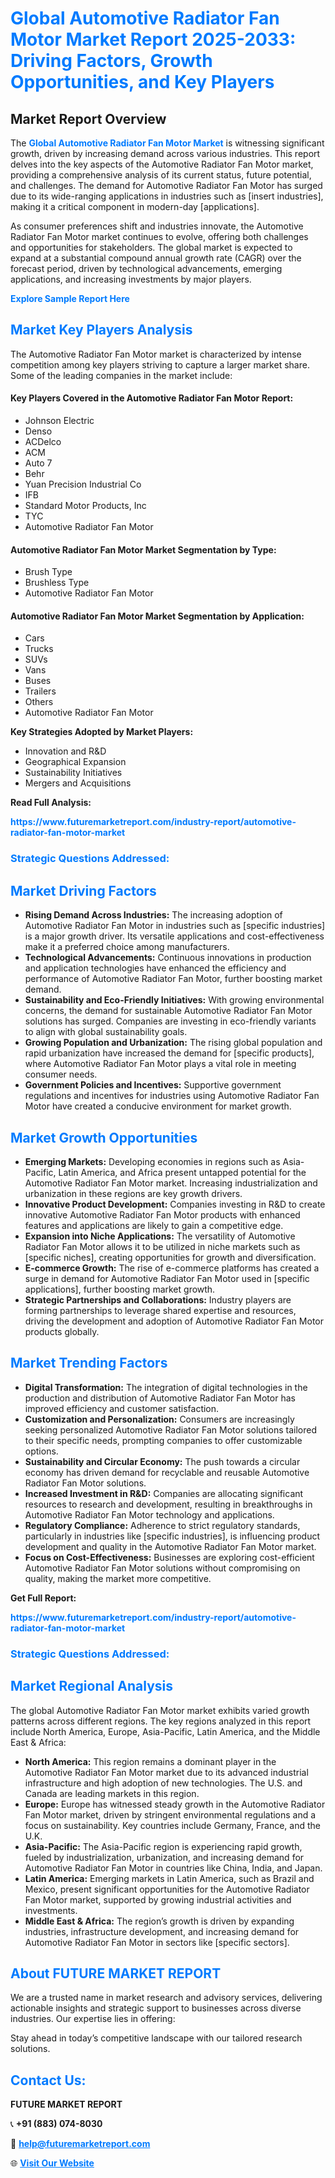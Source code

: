 <h1 style="color: #007BFF;">Global Automotive Radiator Fan Motor Market Report 2025-2033: Driving Factors, Growth Opportunities, and Key Players</h1>

<section id="overview">
<h2>Market Report Overview</h2>
<p>The <a href="https://www.futuremarketreport.com/industry-report/automotive-radiator-fan-motor-market" style="color: #007BFF; text-decoration: none;"><strong>Global Automotive Radiator Fan Motor Market</strong></a> is witnessing significant growth, driven by increasing demand across various industries. This report delves into the key aspects of the Automotive Radiator Fan Motor market, providing a comprehensive analysis of its current status, future potential, and challenges. The demand for Automotive Radiator Fan Motor has surged due to its wide-ranging applications in industries such as [insert industries], making it a critical component in modern-day [applications].</p>
<p>As consumer preferences shift and industries innovate, the Automotive Radiator Fan Motor market continues to evolve, offering both challenges and opportunities for stakeholders. The global market is expected to expand at a substantial compound annual growth rate (CAGR) over the forecast period, driven by technological advancements, emerging applications, and increasing investments by major players.</p>
</section>

<section id="overview">
<p><a href="https://www.futuremarketreport.com/request-sample/reportId=100507" style="color: #007BFF; text-decoration: none;"><strong>Explore Sample Report Here</strong></a></p>
</section>

<section id="key-players">
<h2 style="color: #007BFF;">Market Key Players Analysis</h2>
<p>The Automotive Radiator Fan Motor market is characterized by intense competition among key players striving to capture a larger market share. Some of the leading companies in the market include:</p>
<h4>Key Players Covered in the Automotive Radiator Fan Motor Report:</h4>
<ul><li>Johnson Electric</li><li>Denso</li><li>ACDelco</li><li>ACM</li><li>Auto 7</li><li>Behr</li><li>Yuan Precision Industrial Co</li><li>IFB</li><li>Standard Motor Products, Inc</li><li>TYC</li><li>Automotive Radiator Fan Motor</li></ul>
<h4>Automotive Radiator Fan Motor Market Segmentation by Type:</h4>
<ul><li>Brush Type</li><li>Brushless Type</li><li>Automotive Radiator Fan Motor</li></ul>

<h4>Automotive Radiator Fan Motor Market Segmentation by Application:</h4>
<ul><li>Cars</li><li>Trucks</li><li>SUVs</li><li>Vans</li><li>Buses</li><li>Trailers</li><li>Others</li><li>Automotive Radiator Fan Motor</li></ul>
<p><strong>Key Strategies Adopted by Market Players:</strong></p>
<ul>
<li>Innovation and R&D</li>
<li>Geographical Expansion</li>
<li>Sustainability Initiatives</li>
<li>Mergers and Acquisitions</li>
</ul>
</section>

<section>
<p><strong>Read Full Analysis: </strong></p><a href="https://www.futuremarketreport.com/industry-report/automotive-radiator-fan-motor-market" style="color: #007BFF; text-decoration: none;"><strong>https://www.futuremarketreport.com/industry-report/automotive-radiator-fan-motor-market</strong></a>
<h3 style="color: #007BFF;">Strategic Questions Addressed:</h3>
</section>

<section id="driving-factors">
<h2 style="color: #007BFF;">Market Driving Factors</h2>
<ul>
<li><strong>Rising Demand Across Industries:</strong> The increasing adoption of Automotive Radiator Fan Motor in industries such as [specific industries] is a major growth driver. Its versatile applications and cost-effectiveness make it a preferred choice among manufacturers.</li>
<li><strong>Technological Advancements:</strong> Continuous innovations in production and application technologies have enhanced the efficiency and performance of Automotive Radiator Fan Motor, further boosting market demand.</li>
<li><strong>Sustainability and Eco-Friendly Initiatives:</strong> With growing environmental concerns, the demand for sustainable Automotive Radiator Fan Motor solutions has surged. Companies are investing in eco-friendly variants to align with global sustainability goals.</li>
<li><strong>Growing Population and Urbanization:</strong> The rising global population and rapid urbanization have increased the demand for [specific products], where Automotive Radiator Fan Motor plays a vital role in meeting consumer needs.</li>
<li><strong>Government Policies and Incentives:</strong> Supportive government regulations and incentives for industries using Automotive Radiator Fan Motor have created a conducive environment for market growth.</li>
</ul>
</section>

<section id="growth-opportunities">
<h2 style="color: #007BFF;">Market Growth Opportunities</h2>
<ul>
<li><strong>Emerging Markets:</strong> Developing economies in regions such as Asia-Pacific, Latin America, and Africa present untapped potential for the Automotive Radiator Fan Motor market. Increasing industrialization and urbanization in these regions are key growth drivers.</li>
<li><strong>Innovative Product Development:</strong> Companies investing in R&D to create innovative Automotive Radiator Fan Motor products with enhanced features and applications are likely to gain a competitive edge.</li>
<li><strong>Expansion into Niche Applications:</strong> The versatility of Automotive Radiator Fan Motor allows it to be utilized in niche markets such as [specific niches], creating opportunities for growth and diversification.</li>
<li><strong>E-commerce Growth:</strong> The rise of e-commerce platforms has created a surge in demand for Automotive Radiator Fan Motor used in [specific applications], further boosting market growth.</li>
<li><strong>Strategic Partnerships and Collaborations:</strong> Industry players are forming partnerships to leverage shared expertise and resources, driving the development and adoption of Automotive Radiator Fan Motor products globally.</li>
</ul>
</section>

<section id="trending-factors">
<h2 style="color: #007BFF;">Market Trending Factors</h2>
<ul>
<li><strong>Digital Transformation:</strong> The integration of digital technologies in the production and distribution of Automotive Radiator Fan Motor has improved efficiency and customer satisfaction.</li>
<li><strong>Customization and Personalization:</strong> Consumers are increasingly seeking personalized Automotive Radiator Fan Motor solutions tailored to their specific needs, prompting companies to offer customizable options.</li>
<li><strong>Sustainability and Circular Economy:</strong> The push towards a circular economy has driven demand for recyclable and reusable Automotive Radiator Fan Motor solutions.</li>
<li><strong>Increased Investment in R&D:</strong> Companies are allocating significant resources to research and development, resulting in breakthroughs in Automotive Radiator Fan Motor technology and applications.</li>
<li><strong>Regulatory Compliance:</strong> Adherence to strict regulatory standards, particularly in industries like [specific industries], is influencing product development and quality in the Automotive Radiator Fan Motor market.</li>
<li><strong>Focus on Cost-Effectiveness:</strong> Businesses are exploring cost-efficient Automotive Radiator Fan Motor solutions without compromising on quality, making the market more competitive.</li>
</ul>
</section>

<section>
<p><strong>Get Full Report: </strong></p><a href="https://www.futuremarketreport.com/industry-report/automotive-radiator-fan-motor-market" style="color: #007BFF; text-decoration: none;"><strong>https://www.futuremarketreport.com/industry-report/automotive-radiator-fan-motor-market</strong></a>
<h3 style="color: #007BFF;">Strategic Questions Addressed:</h3>
</section>


<section id="regional-analysis">
<h2 style="color: #007BFF;">Market Regional Analysis</h2>
<p>The global Automotive Radiator Fan Motor market exhibits varied growth patterns across different regions. The key regions analyzed in this report include North America, Europe, Asia-Pacific, Latin America, and the Middle East & Africa:</p>
<ul>
<li><strong>North America:</strong> This region remains a dominant player in the Automotive Radiator Fan Motor market due to its advanced industrial infrastructure and high adoption of new technologies. The U.S. and Canada are leading markets in this region.</li>
<li><strong>Europe:</strong> Europe has witnessed steady growth in the Automotive Radiator Fan Motor market, driven by stringent environmental regulations and a focus on sustainability. Key countries include Germany, France, and the U.K.</li>
<li><strong>Asia-Pacific:</strong> The Asia-Pacific region is experiencing rapid growth, fueled by industrialization, urbanization, and increasing demand for Automotive Radiator Fan Motor in countries like China, India, and Japan.</li>
<li><strong>Latin America:</strong> Emerging markets in Latin America, such as Brazil and Mexico, present significant opportunities for the Automotive Radiator Fan Motor market, supported by growing industrial activities and investments.</li>
<li><strong>Middle East & Africa:</strong> The region’s growth is driven by expanding industries, infrastructure development, and increasing demand for Automotive Radiator Fan Motor in sectors like [specific sectors].</li>
</ul>
</section>

<footer>
<h2 style="color: #007BFF;">About FUTURE MARKET REPORT</h2>
<p>We are a trusted name in market research and advisory services, delivering actionable insights and strategic support to businesses across diverse industries. Our expertise lies in offering:</p>

<p>Stay ahead in today’s competitive landscape with our tailored research solutions.</p>

<h2 style="color: #007BFF;">Contact Us:</h2>
<p><strong>FUTURE MARKET REPORT</strong></p>
<p>📞 <strong>+91 (883) 074-8030</strong></p>
<p>📧 <strong><a href="mailto:help@futuremarketreport.com" style="color: #007BFF;">help@futuremarketreport.com</a></strong></p>
<p>🌐 <strong><a href="https://www.futuremarketreport.com/" style="color: #007BFF;">Visit Our Website</a></strong></p>
</footer>